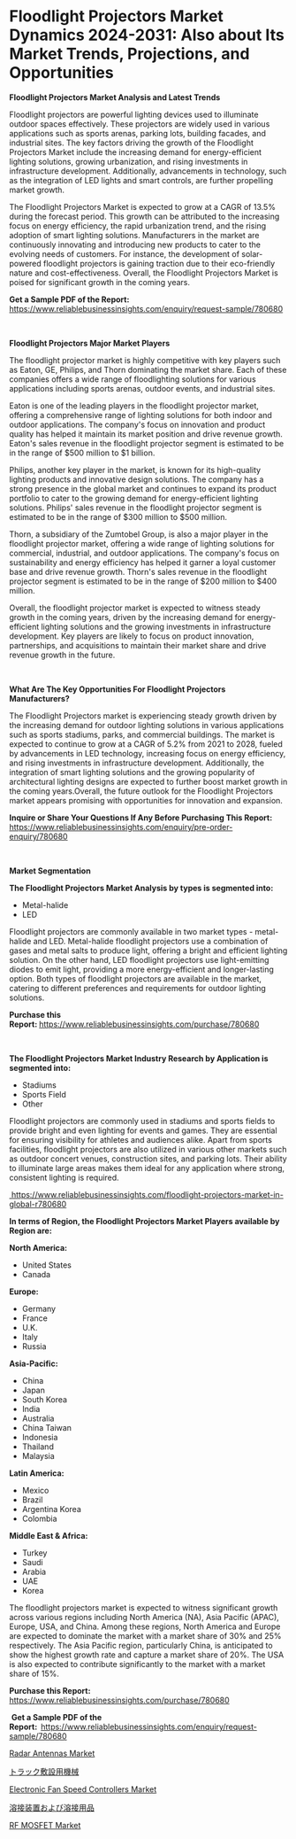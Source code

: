 <p><h1>Floodlight Projectors Market Dynamics 2024-2031: Also about Its Market Trends, Projections, and Opportunities</h1></p><p><strong>Floodlight Projectors Market Analysis and Latest Trends</strong></p>
<p><p>Floodlight projectors are powerful lighting devices used to illuminate outdoor spaces effectively. These projectors are widely used in various applications such as sports arenas, parking lots, building facades, and industrial sites. The key factors driving the growth of the Floodlight Projectors Market include the increasing demand for energy-efficient lighting solutions, growing urbanization, and rising investments in infrastructure development. Additionally, advancements in technology, such as the integration of LED lights and smart controls, are further propelling market growth.</p><p>The Floodlight Projectors Market is expected to grow at a CAGR of 13.5% during the forecast period. This growth can be attributed to the increasing focus on energy efficiency, the rapid urbanization trend, and the rising adoption of smart lighting solutions. Manufacturers in the market are continuously innovating and introducing new products to cater to the evolving needs of customers. For instance, the development of solar-powered floodlight projectors is gaining traction due to their eco-friendly nature and cost-effectiveness. Overall, the Floodlight Projectors Market is poised for significant growth in the coming years.</p></p>
<p><strong>Get a Sample PDF of the Report:&nbsp;</strong> <a href="https://www.reliablebusinessinsights.com/enquiry/request-sample/780680">https://www.reliablebusinessinsights.com/enquiry/request-sample/780680</a></p>
<p>&nbsp;</p>
<p><strong>Floodlight Projectors Major Market Players</strong></p>
<p><p>The floodlight projector market is highly competitive with key players such as Eaton, GE, Philips, and Thorn dominating the market share. Each of these companies offers a wide range of floodlighting solutions for various applications including sports arenas, outdoor events, and industrial sites. </p><p>Eaton is one of the leading players in the floodlight projector market, offering a comprehensive range of lighting solutions for both indoor and outdoor applications. The company's focus on innovation and product quality has helped it maintain its market position and drive revenue growth. Eaton's sales revenue in the floodlight projector segment is estimated to be in the range of $500 million to $1 billion.</p><p>Philips, another key player in the market, is known for its high-quality lighting products and innovative design solutions. The company has a strong presence in the global market and continues to expand its product portfolio to cater to the growing demand for energy-efficient lighting solutions. Philips' sales revenue in the floodlight projector segment is estimated to be in the range of $300 million to $500 million.</p><p>Thorn, a subsidiary of the Zumtobel Group, is also a major player in the floodlight projector market, offering a wide range of lighting solutions for commercial, industrial, and outdoor applications. The company's focus on sustainability and energy efficiency has helped it garner a loyal customer base and drive revenue growth. Thorn's sales revenue in the floodlight projector segment is estimated to be in the range of $200 million to $400 million.</p><p>Overall, the floodlight projector market is expected to witness steady growth in the coming years, driven by the increasing demand for energy-efficient lighting solutions and the growing investments in infrastructure development. Key players are likely to focus on product innovation, partnerships, and acquisitions to maintain their market share and drive revenue growth in the future.</p></p>
<p>&nbsp;</p>
<p><strong>What Are The Key Opportunities For Floodlight Projectors Manufacturers?</strong></p>
<p><p>The Floodlight Projectors market is experiencing steady growth driven by the increasing demand for outdoor lighting solutions in various applications such as sports stadiums, parks, and commercial buildings. The market is expected to continue to grow at a CAGR of 5.2% from 2021 to 2028, fueled by advancements in LED technology, increasing focus on energy efficiency, and rising investments in infrastructure development. Additionally, the integration of smart lighting solutions and the growing popularity of architectural lighting designs are expected to further boost market growth in the coming years.Overall, the future outlook for the Floodlight Projectors market appears promising with opportunities for innovation and expansion.</p></p>
<p><strong>Inquire or Share Your Questions If Any Before Purchasing This Report:</strong> <a href="https://www.reliablebusinessinsights.com/enquiry/pre-order-enquiry/780680">https://www.reliablebusinessinsights.com/enquiry/pre-order-enquiry/780680</a></p>
<p>&nbsp;</p>
<p><strong>Market Segmentation</strong></p>
<p><strong>The Floodlight Projectors Market Analysis by types is segmented into:</strong></p>
<p><ul><li>Metal-halide</li><li>LED</li></ul></p>
<p><p>Floodlight projectors are commonly available in two market types - metal-halide and LED. Metal-halide floodlight projectors use a combination of gases and metal salts to produce light, offering a bright and efficient lighting solution. On the other hand, LED floodlight projectors use light-emitting diodes to emit light, providing a more energy-efficient and longer-lasting option. Both types of floodlight projectors are available in the market, catering to different preferences and requirements for outdoor lighting solutions.</p></p>
<p><strong>Purchase this Report:&nbsp;</strong><a href="https://www.reliablebusinessinsights.com/purchase/780680">https://www.reliablebusinessinsights.com/purchase/780680</a></p>
<p>&nbsp;</p>
<p><strong>The Floodlight Projectors Market Industry Research by Application is segmented into:</strong></p>
<p><ul><li>Stadiums</li><li>Sports Field</li><li>Other</li></ul></p>
<p><p>Floodlight projectors are commonly used in stadiums and sports fields to provide bright and even lighting for events and games. They are essential for ensuring visibility for athletes and audiences alike. Apart from sports facilities, floodlight projectors are also utilized in various other markets such as outdoor concert venues, construction sites, and parking lots. Their ability to illuminate large areas makes them ideal for any application where strong, consistent lighting is required.</p></p>
<p><a href="https://www.reliablebusinessinsights.com/floodlight-projectors-market-in-global-r780680">&nbsp;https://www.reliablebusinessinsights.com/floodlight-projectors-market-in-global-r780680</a></p>
<p><strong>In terms of Region, the Floodlight Projectors Market Players available by Region are:</strong></p>
<p>
    <p> <strong> North America: </strong>
        <ul>
            <li>United States</li>
            <li>Canada</li>
        </ul>
        </p> 
    <p> <strong> Europe: </strong>
        <ul>
            <li>Germany</li>
            <li>France</li>
            <li>U.K.</li>
            <li>Italy</li>
            <li>Russia</li>
        </ul>
        </p> 
    <p> <strong> Asia-Pacific: </strong>
        <ul>
            <li>China</li>
            <li>Japan</li>
            <li>South Korea</li>
            <li>India</li>
            <li>Australia</li>
            <li>China Taiwan</li>
            <li>Indonesia</li>
            <li>Thailand</li>
            <li>Malaysia</li>
        </ul>
        </p> 
    <p> <strong> Latin America: </strong>
        <ul>
            <li>Mexico</li>
            <li>Brazil</li>
            <li>Argentina Korea</li>
            <li>Colombia</li>
        </ul>
        </p> 
    <p> <strong> Middle East & Africa: </strong>
        <ul>
            <li>Turkey</li>
            <li>Saudi</li>
            <li>Arabia</li>
            <li>UAE</li>
            <li>Korea</li>
        </ul>
    </p>
    </p>
<p><p>The floodlight projectors market is expected to witness significant growth across various regions including North America (NA), Asia Pacific (APAC), Europe, USA, and China. Among these regions, North America and Europe are expected to dominate the market with a market share of 30% and 25% respectively. The Asia Pacific region, particularly China, is anticipated to show the highest growth rate and capture a market share of 20%. The USA is also expected to contribute significantly to the market with a market share of 15%.</p></p>
<p><strong>Purchase this Report: </strong><a href="https://www.reliablebusinessinsights.com/purchase/780680">https://www.reliablebusinessinsights.com/purchase/780680</a></p>
<p>&nbsp;<strong>Get a Sample PDF of the Report:&nbsp;&nbsp;</strong><a href="https://www.reliablebusinessinsights.com/enquiry/request-sample/780680">https://www.reliablebusinessinsights.com/enquiry/request-sample/780680</a></p>
<p><strong></strong></p>
<p><p><a href="https://issuu.com/reportprime-2/docs/radar-antennas-market-size-2030.pptx">Radar Antennas Market</a></p><p><a href="https://github.com/RodHoppe07/Market-Research-Report-List-2/blob/main/9471338110449.md">トラック敷設用機械</a></p><p><a href="https://github.com/josesg55/Market-Research-Report-List-3/blob/main/electronic-fan-speed-controllers-market.md">Electronic Fan Speed Controllers Market</a></p><p><a href="https://github.com/laurenreichert/Market-Research-Report-List-2/blob/main/4500871110448.md">溶接装置および溶接用品</a></p><p><a href="https://issuu.com/reportprime-2/docs/rf-mosfet-market-size-2030.pptx">RF MOSFET Market</a></p></p>